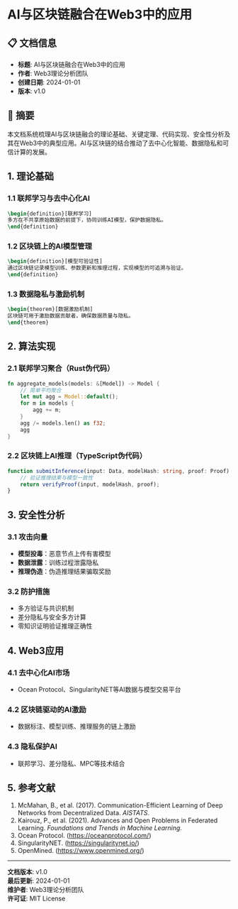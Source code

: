 # AI与区块链融合在Web3中的应用

## 📋 文档信息

- **标题**: AI与区块链融合在Web3中的应用
- **作者**: Web3理论分析团队
- **创建日期**: 2024-01-01
- **版本**: v1.0

## 📝 摘要

本文档系统梳理AI与区块链融合的理论基础、关键定理、代码实现、安全性分析及其在Web3中的典型应用。AI与区块链的结合推动了去中心化智能、数据隐私和可信计算的发展。

## 1. 理论基础

### 1.1 联邦学习与去中心化AI

```latex
\begin{definition}[联邦学习]
多方在不共享原始数据的前提下，协同训练AI模型，保护数据隐私。
\end{definition}
```

### 1.2 区块链上的AI模型管理

```latex
\begin{definition}[模型可验证性]
通过区块链记录模型训练、参数更新和推理过程，实现模型的可追溯与验证。
\end{definition}
```

### 1.3 数据隐私与激励机制

```latex
\begin{theorem}[数据激励机制]
区块链可用于激励数据贡献者，确保数据质量与隐私。
\end{theorem}
```

## 2. 算法实现

### 2.1 联邦学习聚合（Rust伪代码）

```rust
fn aggregate_models(models: &[Model]) -> Model {
    // 简单平均聚合
    let mut agg = Model::default();
    for m in models {
        agg += m;
    }
    agg /= models.len() as f32;
    agg
}
```

### 2.2 区块链上AI推理（TypeScript伪代码）

```typescript
function submitInference(input: Data, modelHash: string, proof: Proof): boolean {
    // 验证推理结果与模型一致性
    return verifyProof(input, modelHash, proof);
}
```

## 3. 安全性分析

### 3.1 攻击向量

- **模型投毒**：恶意节点上传有害模型
- **数据泄露**：训练过程泄露隐私
- **推理伪造**：伪造推理结果骗取奖励

### 3.2 防护措施

- 多方验证与共识机制
- 差分隐私与安全多方计算
- 零知识证明验证推理正确性

## 4. Web3应用

### 4.1 去中心化AI市场

- Ocean Protocol、SingularityNET等AI数据与模型交易平台

### 4.2 区块链驱动的AI激励

- 数据标注、模型训练、推理服务的链上激励

### 4.3 隐私保护AI

- 联邦学习、差分隐私、MPC等技术结合

## 5. 参考文献

1. McMahan, B., et al. (2017). Communication-Efficient Learning of Deep Networks from Decentralized Data. *AISTATS*.
2. Kairouz, P., et al. (2021). Advances and Open Problems in Federated Learning. *Foundations and Trends in Machine Learning*.
3. Ocean Protocol. (<https://oceanprotocol.com/>)
4. SingularityNET. (<https://singularitynet.io/>)
5. OpenMined. (<https://www.openmined.org/>)

---

**文档版本**: v1.0  
**最后更新**: 2024-01-01  
**维护者**: Web3理论分析团队  
**许可证**: MIT License
